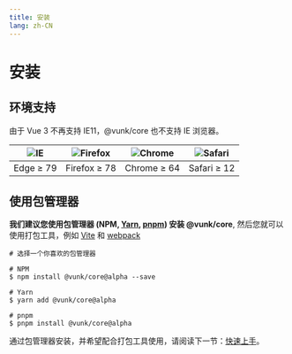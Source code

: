```yaml
---
title: 安装
lang: zh-CN
---
```


# 安装

## 环境支持

由于 Vue 3 不再支持 IE11，@vunk/core 也不支持 IE 浏览器。

| ![IE](https://cdn.jsdelivr.net/npm/@browser-logos/edge/edge_32x32.png) | ![Firefox](https://cdn.jsdelivr.net/npm/@browser-logos/firefox/firefox_32x32.png) | ![Chrome](https://cdn.jsdelivr.net/npm/@browser-logos/chrome/chrome_32x32.png) | ![Safari](https://cdn.jsdelivr.net/npm/@browser-logos/safari/safari_32x32.png) |
| ---------------------------------------------------------------------- | --------------------------------------------------------------------------------- | ------------------------------------------------------------------------------ | ------------------------------------------------------------------------------ |
| Edge ≥ 79                                                              | Firefox ≥ 78                                                                      | Chrome ≥ 64                                                                    | Safari ≥ 12                                                                    |


## 使用包管理器

**我们建议您使用包管理器 (NPM, [Yarn](https://classic.yarnpkg.com/lang/en/), [pnpm](https://pnpm.io/)) 安装 @vunk/core**, 然后您就可以使用打包工具，例如 [Vite](https://vitejs.dev) 和 [webpack](https://webpack.js.org/)

```shell
# 选择一个你喜欢的包管理器

# NPM
$ npm install @vunk/core@alpha --save

# Yarn
$ yarn add @vunk/core@alpha

# pnpm
$ pnpm install @vunk/core@alpha
```

通过包管理器安装，并希望配合打包工具使用，请阅读下一节：[快速上手](/zh-CN/guide/quickstart)。
